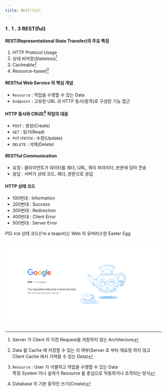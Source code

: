 ```yaml
---
title: REST(ful)
---
```


### 1 . 1 . 3 REST(ful)

#### REST(Representational State Transfer)의 주요 특징
1. HTTP Protocol Usage
2. 상태 비저장(Stateless)[^less]
3. Cacheable[^cache]
4. Resource-based[^base]

#### RESTful Web Service 의 핵심 개념
  - `Resource` : 작업을 수행할 수 있는 Data
  - `Endpoint` : 고유한 URL 과 HTTP 동사(동작)로 구성된 기능 접근

#### HTTP 동사와 CRUD[^crud] 작업의 대응
  - `POST` : 생성(Create)
  - `GET` : 읽기(Read)
  - `PUT/PATCH` : 수정(Update)
  - `DELETE` : 삭제(Delete)

#### RESTful Communication
  - 요청 : 클라이언트가 데이터를 헤더, URL, 쿼리 파라미터, 본문에 담아 전송
  - 응답 : 서버가 상태 코드, 헤더, 본문으로 응답

#### HTTP 상태 코드
  - 100번대 : Information
  - 200번대 : Success
  - 300번대 : Redirection
  - 400번대 : Client Error
  - 500번대 : Server Error

PS) `418` 상태 코드(I'm a teapot)는 Web 의 유머러스한 Easter Egg

###

![GoogleStatus418](../Media/GoogleStatus418.png)

[^less]: Server 가 Client 의 이전 Request을 저장하지 않는 Architecture
[^cache]: Data 를 Cache 에 저장할 수 있는 지 여부(Server 로 부터 재요청 하지 않고 Client Cache 에서 갸져올 수 있는 Data)
[^base]: `Resource` : User 가 식별하고 작업을 수행할 수 있는 Data <br> 특정 System 이나 설계가 Resource 를 중심으로 작동하거나 조작되는 방식
[^crud]: Database 의 기본 동작인 쓰기(Create)
